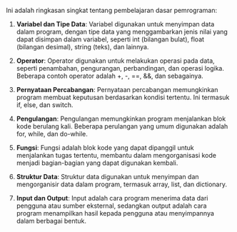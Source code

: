 Ini adalah ringkasan singkat tentang pembelajaran dasar pemrograman:

1. **Variabel dan Tipe Data**: Variabel digunakan untuk menyimpan data dalam program, dengan tipe data yang menggambarkan jenis nilai yang dapat disimpan dalam variabel, seperti int (bilangan bulat), float (bilangan desimal), string (teks), dan lainnya.

2. **Operator**: Operator digunakan untuk melakukan operasi pada data, seperti penambahan, pengurangan, perbandingan, dan operasi logika. Beberapa contoh operator adalah +, -, ==, &&, dan sebagainya.

3. **Pernyataan Percabangan**: Pernyataan percabangan memungkinkan program membuat keputusan berdasarkan kondisi tertentu. Ini termasuk if, else, dan switch.

4. **Pengulangan**: Pengulangan memungkinkan program menjalankan blok kode berulang kali. Beberapa perulangan yang umum digunakan adalah for, while, dan do-while.

5. **Fungsi**: Fungsi adalah blok kode yang dapat dipanggil untuk menjalankan tugas tertentu, membantu dalam mengorganisasi kode menjadi bagian-bagian yang dapat digunakan kembali.

6. **Struktur Data**: Struktur data digunakan untuk menyimpan dan mengorganisir data dalam program, termasuk array, list, dan dictionary.

7. **Input dan Output**: Input adalah cara program menerima data dari pengguna atau sumber eksternal, sedangkan output adalah cara program menampilkan hasil kepada pengguna atau menyimpannya dalam berbagai bentuk.
